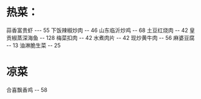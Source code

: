 
# 热菜：
蒜香富贵虾 --- 55
下饭辣椒炒肉 -- 46
山东临沂炒鸡 -- 68
土豆红烧肉 -- 42
皇贡椒蒸深海鱼  -- 128
梅菜扣肉 -- 42
水煮肉片 -- 42
现炒黄牛肉 -- 56
麻婆豆腐 -- 13
油淋脆生菜 -- 25

# 凉菜
合喜飘香鸡 -- 58